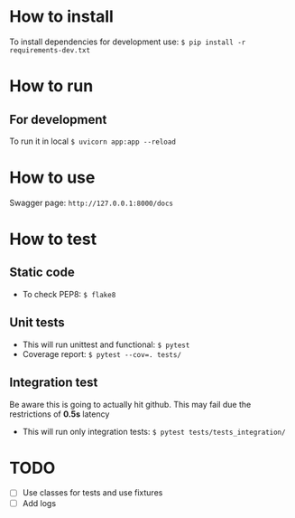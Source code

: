 # How to install
To install dependencies for development use: `$ pip install -r requirements-dev.txt`

# How to run
## For development
To run it in local `$ uvicorn app:app --reload`

# How to use
Swagger page: `http://127.0.0.1:8000/docs`

# How to test
## Static code
- To check PEP8: `$ flake8`

## Unit tests
- This will run unittest and functional: `$ pytest`
- Coverage report: `$ pytest --cov=. tests/`

## Integration test
Be aware this is going to actually hit github. This may fail due the restrictions of **0.5s** latency
- This will run only integration tests: `$ pytest tests/tests_integration/`


# TODO
- [ ] Use classes for tests and use fixtures
- [ ] Add logs